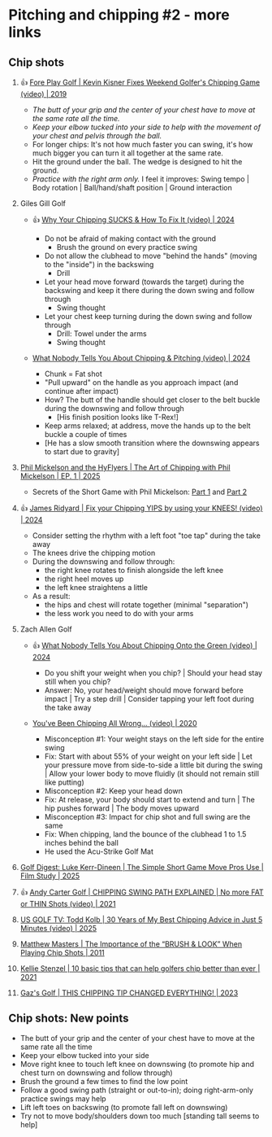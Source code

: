 # Pitching and chipping #2 - more links

## Chip shots

1. :thumbsup: [Fore Play Golf | Kevin Kisner Fixes Weekend Golfer's Chipping Game (video) | 2019](https://www.youtube.com/watch?v=9E-gdx-o1sg)
   - *The butt of your grip and the center of your chest have to move at the same rate all the time.*
   - *Keep your elbow tucked into your side to help with the movement of your chest and pelvis through the ball.*
   - For longer chips: It's not how much faster you can swing, it's how much bigger you can turn it all together at the same rate.
   - Hit the ground under the ball. The wedge is designed to hit the ground.
   - *Practice with the right arm only.* I feel it improves: Swing tempo | Body rotation | Ball/hand/shaft position | Ground interaction

1. Giles Gill Golf
   - :thumbsup: [Why Your Chipping SUCKS & How To Fix It (video) | 2024](https://www.youtube.com/watch?v=hrAV6bq6ZxU)
     * Do not be afraid of making contact with the ground
       + Brush the ground on every practice swing
     * Do not allow the clubhead to move "behind the hands" (moving to the "inside") in the backswing
       + Drill
     * Let your head move forward (towards the target) during the backswing and keep it there during the down swing and follow through
       + Swing thought
     * Let your chest keep turning during the down swing and follow through
       + Drill: Towel under the arms
       + Swing thought

   - [What Nobody Tells You About Chipping & Pitching (video) | 2024](https://www.youtube.com/watch?v=QjtkuOffDCo)
     * Chunk = Fat shot
     * "Pull upward" on the handle as you approach impact (and continue after impact)
     * How? The butt of the handle should get closer to the belt buckle during the downswing and follow through
       + [His finish position looks like T-Rex!]
     * Keep arms relaxed; at address, move the hands up to the belt buckle a couple of times
     * [He has a slow smooth transition where the downswing appears to start due to gravity]

1. [Phil Mickelson and the HyFlyers | The Art of Chipping with Phil Mickelson | EP. 1 | 2025](https://www.youtube.com/watch?v=FFX8aS-JACU)
   - Secrets of the Short Game with Phil Mickelson:
     [Part 1](https://www.youtube.com/watch?v=x12dd7aqMHU) and
     [Part 2](https://www.youtube.com/watch?v=fTFoThi8Snk)

1. :thumbsup: [James Ridyard | Fix your Chipping YIPS by using your KNEES! (video) | 2024](https://www.youtube.com/watch?v=TCoeM2HLVHw)
   - Consider setting the rhythm with a left foot "toe tap" during the take away
   - The knees drive the chipping motion
   - During the downswing and follow through:
     * the right knee rotates to finish alongside the left knee
     * the right heel moves up
     * the left knee straightens a little
   - As a result:
     * the hips and chest will rotate together (minimal "separation")
     * the less work you need to do with your arms

1. Zach Allen Golf
   - :thumbsup: [What Nobody Tells You About Chipping Onto the Green (video) | 2024](https://www.youtube.com/watch?v=Z8skX3ZoXh0)
     * Do you shift your weight when you chip? |
       Should your head stay still when you chip?
     * Answer: No, your head/weight should move forward before impact |
       Try a step drill |
       Consider tapping your left foot during the take away

   - [You've Been Chipping All Wrong... (video) | 2020](https://www.youtube.com/watch?v=1qWjadMbEa0)
     * Misconception #1: Your weight stays on the left side for the entire swing
     * Fix: Start with about 55% of your weight on your left side |
       Let your pressure move from side-to-side a little bit during the swing |
       Allow your lower body to move fluidly (it should not remain still like putting)
     * Misconception #2: Keep your head down
     * Fix: At release, your body should start to extend and turn | The hip pushes forward | The body moves upward
     * Misconception #3: Impact for chip shot and full swing are the same
     * Fix: When chipping, land the bounce of the clubhead 1 to 1.5 inches behind the ball 
     * He used the Acu-Strike Golf Mat

1. [Golf Digest: Luke Kerr-Dineen | The Simple Short Game Move Pros Use | Film Study | 2025](https://www.youtube.com/watch?v=FR7StwjY4Cw)
1. :thumbsup: [Andy Carter Golf | CHIPPING SWING PATH EXPLAINED | No more FAT or THIN Shots (video) | 2021](https://www.youtube.com/watch?v=p6PpQqylC6I)
1. [US GOLF TV: Todd Kolb | 30 Years of My Best Chipping Advice in Just 5 Minutes (video) | 2025](https://www.youtube.com/watch?v=bSBd3R3Ce8g)
1. [Matthew Masters | The Importance of the “BRUSH & LOOK” When Playing Chip Shots | 2011](https://golfstateofmind.com/the-importance-of-the-brush-look-when-playing-chip-shots/)
1. [Kellie Stenzel | 10 basic tips that can help golfers chip better than ever | 2021](https://golf.com/instruction/short-game/10-tips-golfer-chipping-better-than-ever/)
1. [Gaz's Golf | THIS CHIPPING TIP CHANGED EVERYTHING! | 2023](https://www.youtube.com/watch?v=O6BUgaI_6tM)


## Chip shots: New points

- The butt of your grip and the center of your chest have to move at the same rate all the time
- Keep your elbow tucked into your side
- Move right knee to touch left knee on downswing (to promote hip and chest turn on downswing and follow through)
- Brush the ground a few times to find the low point
- Follow a good swing path (straight or out-to-in); doing right-arm-only practice swings may help
- Lift left toes on backswing (to promote fall left on downswing)
- Try not to move body/shoulders down too much [standing tall seems to help]

